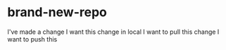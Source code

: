 # brand-new-repo
I've made a change
I want this change in local
I want to pull this change
I want to push this
